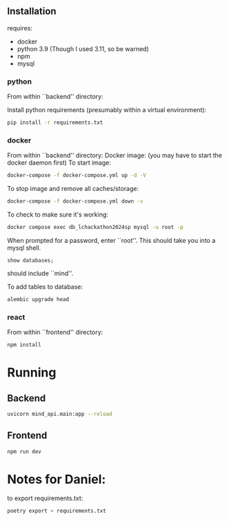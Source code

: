 ## Installation

requires:
- docker
- python 3.9 (Though I used 3.11, so be warned)
- npm
- mysql

### python
From within ``backend'' directory:

Install python requirements (presumably within a virtual environment):
```sh
pip install -r requirements.txt
```

### docker
From within ``backend'' directory:
Docker image:
(you may have to start the docker daemon first)
To start image:
```sh
docker-compose -f docker-compose.yml up -d -V
```
To stop image and remove all caches/storage:
```sh
docker-compose -f docker-compose.yml down -v
```

To check to make sure it's working:
```sh
docker compose exec db_lchackathon2024sp mysql -u root -p
```
When prompted for a password, enter ``root''.
This should take you into a mysql shell.
```mysql
show databases;
```
should include ``mind''. 

To add tables to database:
```sh
alembic upgrade head
```

### react
From within ``frontend'' directory:
```sh
npm install
```



# Running
## Backend
```sh
uvicorn mind_api.main:app --reload
```
## Frontend
```sh
npm run dev
```


# Notes for Daniel:
to export requirements.txt:
```sh
poetry export > requirements.txt
```

